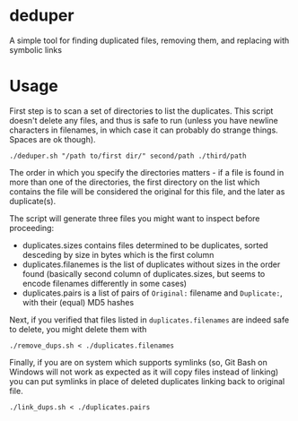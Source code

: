 # deduper
A simple tool for finding duplicated files, removing them, and replacing with symbolic links

# Usage

First step is to scan a set of directories to list the duplicates.
This script doesn't delete any files, and thus is safe to run (unless you have newline characters in filenames, in which case it can probably do strange things. Spaces are ok though). 
```
./deduper.sh "/path to/first dir/" second/path ./third/path
```

The order in which you specify the directories matters - if a file is found in more than one of the directories, the first directory on the list which contains the file will be considered the original for this file, and the later as duplicate(s).

The script will generate three files you might want to inspect before proceeding:

 - duplicates.sizes contains files determined to be duplicates, sorted desceding by size in bytes which is the first column
 - duplicates.filanemes is the list of duplicates without sizes in the order found (basically second column of duplicates.sizes, but seems to encode filenames differently in some cases)
 - duplicates.pairs is a list of pairs of `Original:` filename and `Duplicate:`, with their (equal) MD5 hashes

Next, if you verified that files listed in `duplicates.filenames` are indeed safe to delete, you might delete them with
```
./remove_dups.sh < ./duplicates.filenames
```

Finally, if you are on system which supports symlinks (so, Git Bash on Windows will not work as expected as it will copy files instead of linking) you can put symlinks in place of deleted duplicates linking back to original file.
```
./link_dups.sh < ./duplicates.pairs
```
